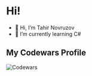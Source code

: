 # Hi!

- 👋 Hi, I’m Tahir Novruzov
- 🌱 I’m currently learning C#

## My Codewars Profile

![Codewars](https://www.codewars.com/users/Tahir04/badges/large)

